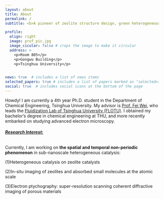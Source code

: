 ```yaml
---
layout: about
title: About
permalink: /
subtitle: <b>A pioneer of zeolite structure design, green heterogeneous catalysis, and in-situ electron microscopy.</b>

profile:
  align: right
  image: prof_pic.jpg
  image_cicular: false # crops the image to make it circular
  address: >
    <p>Room 805</p>
    <p>Gongwu Building</p>
    <p>Tsinghua University</p>
  

news: true  # includes a list of news items
selected_papers: true # includes a list of papers marked as "selected={true}"
social: true  # includes social icons at the bottom of the page
---
```


Howdy! I am currently a 4th year Ph.D. student in the Department of Chemical Engineering, Tsinghua University. My advisor is [Prof. Fei Wei](https://www.chemeng.tsinghua.edu.cn/info/1165/2600.htm), who leads the [Fluidization Lab of Tsinghua University (FLOTU)](http://www.flotu.tsinghua.edu.cn/). I obtained my bachelor’s degree in chemical engineering at THU, and more recently embarked on studying advanced electron microscopy. 



###### ***<u>Research Interest:</u>***

Currently, I am working on **the spatial and temporal non-periodic phenomenon** in sub-nanoscale heterogeneous catalysis:

(1)Heterogeneous catalysis on zeolite catalysts

(2)In-situ imaging of zeolites and absorbed small molecules at the atomic scale

(3)Electron ptychography: super-resolution scanning coherent diffractive imaging of porous materials
